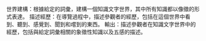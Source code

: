 世界建構：根據給定的詞彙，建構一個知識文字世界，其中所有知識都以像徵的形式表達。 描述經歷：在導覽過程中，描述參觀者的經歷，包括在這個世界中看到、聽到、感覺到、聞到和嚐到的東西。 輸出：描述參觀者在知識文字世界中的經歷，包括與給定詞彙相關的象徵性知識以及五感的描述。
